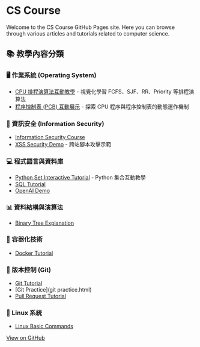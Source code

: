 # CS Course

Welcome to the CS Course GitHub Pages site. Here you can browse through various articles and tutorials related to computer science.

## 📚 教學內容分類

### 🖥️ 作業系統 (Operating System)
- [CPU 排程演算法互動教學](cpu_Scheduling.html) - 視覺化學習 FCFS、SJF、RR、Priority 等排程演算法
- [程序控制表 (PCB) 互動展示](cpu_pcb.html) - 探索 CPU 程序與程序控制表的動態運作機制

### 🔐 資訊安全 (Information Security)
- [Information Security Course](Information_Security_Course.md)
- [XSS Security Demo](xss-security-demo.html) - 跨站腳本攻擊示範

### 💻 程式語言與資料庫
- [Python Set Interactive Tutorial](python-set.html) - Python 集合互動教學
- [SQL Tutorial](SQL_Tutorial.md)
- [OpenAI Demo](OpenAI_Demo.ipynb)

### 📊 資料結構與演算法
- [Binary Tree Explanation](Binary_Tree_Explanation.md)

### 🐳 容器化技術
- [Docker Tutorial](Docker_Tutorial.md)

### 🔧 版本控制 (Git)
- [Git Tutorial](Git_Tutorial.md)
- [Git Practice](git practice.html)
- [Pull Request Tutorial](Pull_Request_Tutorial.md)

### 🐧 Linux 系統
- [Linux Basic Commands](Linus基本指令.md)

<a href="https://github.com/willismax/CS_Course" class="btn btn-primary">View on GitHub</a>
